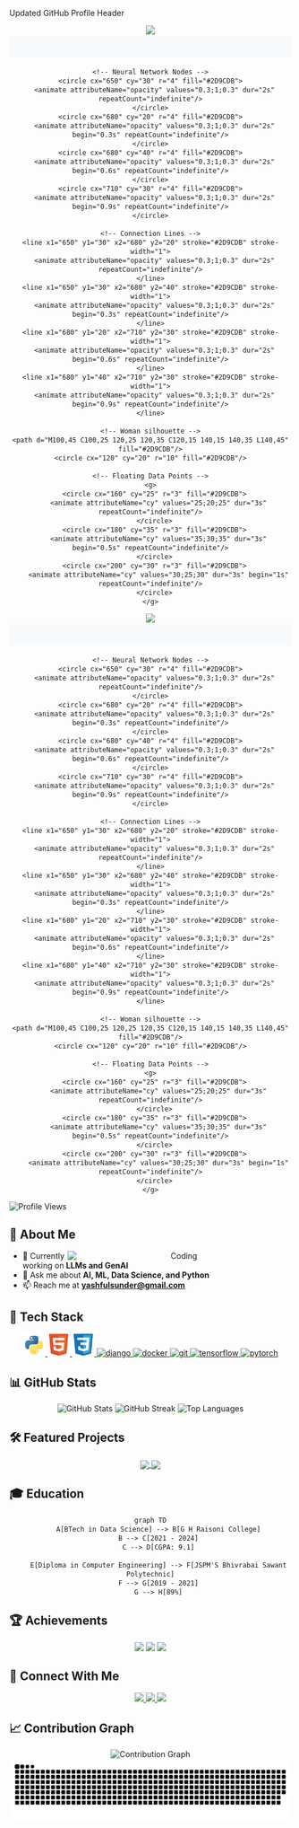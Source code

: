 <!-- Header Animation & Image -->
Updated GitHub Profile Header

<!-- Header Animation & Image -->
<div align="center">
  <img src="https://readme-typing-svg.herokuapp.com/?lines=Hi+👋+I'm+Yashashree+Fulsundar;Data+Science+Professional;AI+%26+ML+Enthusiast&center=true&width=380&height=50&color=2D9CDB">

  <!-- Data Scientist Banner -->
  <svg xmlns="http://www.w3.org/2000/svg" viewBox="0 0 800 60">
    <!-- Background -->
    <rect width="800" height="60" fill="#f8f9fa"/>
    
    <!-- Neural Network Nodes -->
    <circle cx="650" cy="30" r="4" fill="#2D9CDB">
      <animate attributeName="opacity" values="0.3;1;0.3" dur="2s" repeatCount="indefinite"/>
    </circle>
    <circle cx="680" cy="20" r="4" fill="#2D9CDB">
      <animate attributeName="opacity" values="0.3;1;0.3" dur="2s" begin="0.3s" repeatCount="indefinite"/>
    </circle>
    <circle cx="680" cy="40" r="4" fill="#2D9CDB">
      <animate attributeName="opacity" values="0.3;1;0.3" dur="2s" begin="0.6s" repeatCount="indefinite"/>
    </circle>
    <circle cx="710" cy="30" r="4" fill="#2D9CDB">
      <animate attributeName="opacity" values="0.3;1;0.3" dur="2s" begin="0.9s" repeatCount="indefinite"/>
    </circle>
    
    <!-- Connection Lines -->
    <line x1="650" y1="30" x2="680" y2="20" stroke="#2D9CDB" stroke-width="1">
      <animate attributeName="opacity" values="0.3;1;0.3" dur="2s" repeatCount="indefinite"/>
    </line>
    <line x1="650" y1="30" x2="680" y2="40" stroke="#2D9CDB" stroke-width="1">
      <animate attributeName="opacity" values="0.3;1;0.3" dur="2s" begin="0.3s" repeatCount="indefinite"/>
    </line>
    <line x1="680" y1="20" x2="710" y2="30" stroke="#2D9CDB" stroke-width="1">
      <animate attributeName="opacity" values="0.3;1;0.3" dur="2s" begin="0.6s" repeatCount="indefinite"/>
    </line>
    <line x1="680" y1="40" x2="710" y2="30" stroke="#2D9CDB" stroke-width="1">
      <animate attributeName="opacity" values="0.3;1;0.3" dur="2s" begin="0.9s" repeatCount="indefinite"/>
    </line>
    
    <!-- Woman silhouette -->
    <path d="M100,45 C100,25 120,25 120,35 C120,15 140,15 140,35 L140,45" fill="#2D9CDB"/>
    <circle cx="120" cy="20" r="10" fill="#2D9CDB"/>
    
    <!-- Floating Data Points -->
    <g>
      <circle cx="160" cy="25" r="3" fill="#2D9CDB">
        <animate attributeName="cy" values="25;20;25" dur="3s" repeatCount="indefinite"/>
      </circle>
      <circle cx="180" cy="35" r="3" fill="#2D9CDB">
        <animate attributeName="cy" values="35;30;35" dur="3s" begin="0.5s" repeatCount="indefinite"/>
      </circle>
      <circle cx="200" cy="30" r="3" fill="#2D9CDB">
        <animate attributeName="cy" values="30;25;30" dur="3s" begin="1s" repeatCount="indefinite"/>
      </circle>
    </g>
  </svg>
  
  <img src="https://media.giphy.com/media/v1.Y2lkPTc5MGI3NjExNmZiOTMzYTE4YjZkYTUyYjc2ZGY5ZDRhZGRmZjEzM2QzZGE3YzM2MyZlcD12MV9pbnRlcm5hbF9naWZzX2dpZklkJmN0PXM/f3iwJFOVOwuy7K6FFw/giphy.gif" width="600px">
  
  <!-- Data Scientist Banner (repeated at bottom) -->
  <svg xmlns="http://www.w3.org/2000/svg" viewBox="0 0 800 60">
    <!-- Background -->
    <rect width="800" height="60" fill="#f8f9fa"/>
    
    <!-- Neural Network Nodes -->
    <circle cx="650" cy="30" r="4" fill="#2D9CDB">
      <animate attributeName="opacity" values="0.3;1;0.3" dur="2s" repeatCount="indefinite"/>
    </circle>
    <circle cx="680" cy="20" r="4" fill="#2D9CDB">
      <animate attributeName="opacity" values="0.3;1;0.3" dur="2s" begin="0.3s" repeatCount="indefinite"/>
    </circle>
    <circle cx="680" cy="40" r="4" fill="#2D9CDB">
      <animate attributeName="opacity" values="0.3;1;0.3" dur="2s" begin="0.6s" repeatCount="indefinite"/>
    </circle>
    <circle cx="710" cy="30" r="4" fill="#2D9CDB">
      <animate attributeName="opacity" values="0.3;1;0.3" dur="2s" begin="0.9s" repeatCount="indefinite"/>
    </circle>
    
    <!-- Connection Lines -->
    <line x1="650" y1="30" x2="680" y2="20" stroke="#2D9CDB" stroke-width="1">
      <animate attributeName="opacity" values="0.3;1;0.3" dur="2s" repeatCount="indefinite"/>
    </line>
    <line x1="650" y1="30" x2="680" y2="40" stroke="#2D9CDB" stroke-width="1">
      <animate attributeName="opacity" values="0.3;1;0.3" dur="2s" begin="0.3s" repeatCount="indefinite"/>
    </line>
    <line x1="680" y1="20" x2="710" y2="30" stroke="#2D9CDB" stroke-width="1">
      <animate attributeName="opacity" values="0.3;1;0.3" dur="2s" begin="0.6s" repeatCount="indefinite"/>
    </line>
    <line x1="680" y1="40" x2="710" y2="30" stroke="#2D9CDB" stroke-width="1">
      <animate attributeName="opacity" values="0.3;1;0.3" dur="2s" begin="0.9s" repeatCount="indefinite"/>
    </line>
    
    <!-- Woman silhouette -->
    <path d="M100,45 C100,25 120,25 120,35 C120,15 140,15 140,35 L140,45" fill="#2D9CDB"/>
    <circle cx="120" cy="20" r="10" fill="#2D9CDB"/>
    
    <!-- Floating Data Points -->
    <g>
      <circle cx="160" cy="25" r="3" fill="#2D9CDB">
        <animate attributeName="cy" values="25;20;25" dur="3s" repeatCount="indefinite"/>
      </circle>
      <circle cx="180" cy="35" r="3" fill="#2D9CDB">
        <animate attributeName="cy" values="35;30;35" dur="3s" begin="0.5s" repeatCount="indefinite"/>
      </circle>
      <circle cx="200" cy="30" r="3" fill="#2D9CDB">
        <animate attributeName="cy" values="30;25;30" dur="3s" begin="1s" repeatCount="indefinite"/>
      </circle>
    </g>
  </svg>
</div>

<!-- Profile Views Counter -->
<p align="left"> 
  <img src="https://komarev.com/ghpvc/?username=YourUsername&label=Profile%20views&color=0e75b6&style=flat" alt="Profile Views"> 
</p>

<!-- About Me Section -->
## 💫 About Me
<div align="center">
  <img align="right" alt="Coding" width="400" src="https://user-images.githubusercontent.com/74038190/229223263-cf2e4b07-2615-4f87-9c38-e37600f8381a.gif">
</div>

- 🌱 Currently working on **LLMs and GenAI**
- 💬 Ask me about **AI, ML, Data Science, and Python**
- 📫 Reach me at **yashfulsunder@gmail.com**

<!-- Tech Stack Section with Animations -->
## 🚀 Tech Stack
<div align="center">
  
  <!-- Programming Languages -->
  <a href="#" target="_blank"> 
    <img src="https://raw.githubusercontent.com/devicons/devicon/master/icons/python/python-original.svg" alt="python" width="40" height="40"/> 
  </a>
  <a href="#" target="_blank"> 
    <img src="https://raw.githubusercontent.com/devicons/devicon/master/icons/html5/html5-original.svg" alt="html5" width="40" height="40"/> 
  </a>
  <a href="#" target="_blank"> 
    <img src="https://raw.githubusercontent.com/devicons/devicon/master/icons/css3/css3-original.svg" alt="css3" width="40" height="40"/> 
  </a>

  <!-- Frameworks & Tools -->
  <a href="#" target="_blank">
    <img src="https://www.vectorlogo.zone/logos/djangoproject/djangoproject-icon.svg" alt="django" width="40" height="40"/>
  </a>
  <a href="#" target="_blank">
    <img src="https://www.vectorlogo.zone/logos/docker/docker-icon.svg" alt="docker" width="40" height="40"/>
  </a>
  <a href="#" target="_blank">
    <img src="https://www.vectorlogo.zone/logos/git-scm/git-scm-icon.svg" alt="git" width="40" height="40"/>
  </a>

  <!-- AI/ML Tools -->
  <a href="#" target="_blank">
    <img src="https://www.vectorlogo.zone/logos/tensorflow/tensorflow-icon.svg" alt="tensorflow" width="40" height="40"/>
  </a>
  <a href="#" target="_blank">
    <img src="https://www.vectorlogo.zone/logos/pytorch/pytorch-icon.svg" alt="pytorch" width="40" height="40"/>
  </a>
</div>

<!-- GitHub Stats with Animations -->
## 📊 GitHub Stats
<div align="center">
  <img src="https://github-readme-stats.vercel.app/api?username=YourUsername&show_icons=true&theme=radical" alt="GitHub Stats" />
  
  <img src="https://github-readme-streak-stats.herokuapp.com/?user=YourUsername&theme=radical" alt="GitHub Streak" />
  
  <img src="https://github-readme-stats.vercel.app/api/top-langs/?username=YourUsername&layout=compact&theme=radical" alt="Top Languages" />
</div>

<!-- Projects Section with Custom Cards -->
## 🛠️ Featured Projects
<div align="center">
  <a href="https://github.com/YourUsername/DocAssistBot">
    <img align="center" src="https://github-readme-stats.vercel.app/api/pin/?username=YourUsername&repo=DocAssistBot&theme=radical" />
  </a>
  <a href="https://github.com/YourUsername/CADCare">
    <img align="center" src="https://github-readme-stats.vercel.app/api/pin/?username=YourUsername&repo=CADCare&theme=radical" />
  </a>
</div>

<!-- Education Section with Timeline -->
## 🎓 Education
<div align="center">
  
```mermaid
graph TD
    A[BTech in Data Science] --> B[G H Raisoni College]
    B --> C[2021 - 2024]
    C --> D[CGPA: 9.1]
    
    E[Diploma in Computer Engineering] --> F[JSPM'S Bhivrabai Sawant Polytechnic]
    F --> G[2019 - 2021]
    G --> H[89%]
```

</div>

<!-- Achievements Section with Custom Badges -->
## 🏆 Achievements
<div align="center">
  <img src="https://img.shields.io/badge/Springer-Publication-blue?style=for-the-badge&logo=springer&logoColor=white" />
  <img src="https://img.shields.io/badge/Code_Vista_3.0-Winner-gold?style=for-the-badge" />
  <img src="https://img.shields.io/badge/Python_BootCamp-Completed-success?style=for-the-badge&logo=python&logoColor=white" />
</div>

<!-- Connect Section with Animated Badges -->
## 🤝 Connect With Me
<div align="center">
  <a href="mailto:yashfulsunder@gmail.com">
    <img src="https://img.shields.io/badge/Gmail-D14836?style=for-the-badge&logo=gmail&logoColor=white" />
  </a>
  <a href="https://www.linkedin.com/in/YourLinkedIn">
    <img src="https://img.shields.io/badge/LinkedIn-0077B5?style=for-the-badge&logo=linkedin&logoColor=white" />
  </a>
  <a href="https://github.com/YourUsername">
    <img src="https://img.shields.io/badge/GitHub-100000?style=for-the-badge&logo=github&logoColor=white" />
  </a>
</div>

<!-- Activity Graph -->
## 📈 Contribution Graph
<div align="center">
  <img src="https://activity-graph.herokuapp.com/graph?username=YourUsername&theme=radical" alt="Contribution Graph">
</div>

<!-- Snake Animation -->
<div align="center">
  <img src="https://raw.githubusercontent.com/platane/platane/output/github-contribution-grid-snake.svg" alt="snake">
</div>
